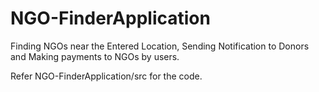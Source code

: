 # NGO-FinderApplication
Finding NGOs near the Entered Location, Sending Notification to Donors and Making payments to NGOs by users.

Refer NGO-FinderApplication/src for the code.
